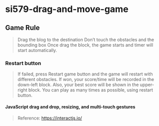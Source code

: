 # si579-drag-and-move-game

## Game Rule
> Drag the blog to the destination
> Don’t touch the obstacles and the bounding box 
> Once drag the block, the game starts and timer will start automatically.
> 

### Restart button
> If failed, press Restart game button and the game will restart with different obstacles.
> If won, your score/time will be recorded in the down-left block. Also, your best score will be shown in the upper-right block.
> You can play as many times as  possible, using restart button.
> 

#### JavaScript drag and drop, resizing, and multi-touch gestures
> Reference: https://interactjs.io/

